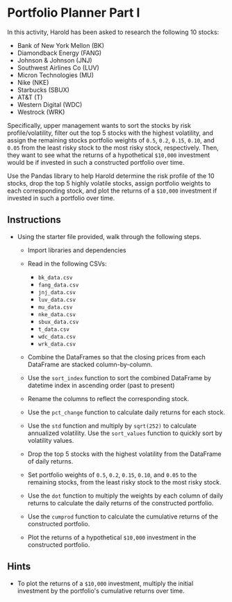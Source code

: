 # Portfolio Planner Part I

In this activity, Harold has been asked to research the following 10 stocks: 

* Bank of New York Mellon (BK)
* Diamondback Energy (FANG)
* Johnson & Johnson (JNJ)
* Southwest Airlines Co (LUV)
* Micron Technologies (MU)
* Nike (NKE)
* Starbucks (SBUX)
* AT&T (T)
* Western Digital (WDC)
* Westrock (WRK)

Specifically, upper management wants to sort the stocks by risk profile/volatility, filter out the top 5 stocks with the highest volatility, and assign the remaining stocks portfolio weights of `0.5`, `0.2`, `0.15`, `0.10`, and `0.05` from the least risky stock to the most risky stock, respectively. Then, they want to see what the returns of a hypothetical `$10,000` investment would be if invested in such a constructed portfolio over time.

Use the Pandas library to help Harold determine the risk profile of the 10 stocks, drop the top 5 highly volatile stocks, assign portfolio weights to each corresponding stock, and plot the returns of a `$10,000` investment if invested in such a portfolio over time.

## Instructions

* Using the starter file provided, walk through the following steps.

  * Import libraries and dependencies

  * Read in the following CSVs:

    * `bk_data.csv`
    * `fang_data.csv`
    * `jnj_data.csv`
    * `luv_data.csv`
    * `mu_data.csv`
    * `nke_data.csv`
    * `sbux_data.csv`
    * `t_data.csv`
    * `wdc_data.csv`
    * `wrk_data.csv`

  * Combine the DataFrames so that the closing prices from each DataFrame are stacked column-by-column.

  * Use the `sort_index` function to sort the combined DataFrame by datetime index in ascending order (past to present)

  * Rename the columns to reflect the corresponding stock.

  * Use the `pct_change` function to calculate daily returns for each stock.

  * Use the `std` function and multiply by `sqrt(252)` to calculate annualized volatility. Use the `sort_values` function to quickly sort by volatility values.

  * Drop the top 5 stocks with the highest volatility from the DataFrame of daily returns.

  * Set portfolio weights of `0.5`, `0.2`, `0.15`, `0.10`, and `0.05` to the remaining stocks, from the least risky stock to the most risky stock.

  * Use the `dot` function to multiply the weights by each column of daily returns to calculate the daily returns of the constructed portfolio.

  * Use the `cumprod` function to calculate the cumulative returns of the constructed portfolio.

  * Plot the returns of a hypothetical `$10,000` investment in the constructed portfolio.

## Hints

* To plot the returns of a `$10,000` investment, multiply the initial investment by the portfolio's cumulative returns over time.
